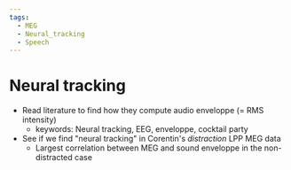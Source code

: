 ```yaml
---
tags:
  - MEG
  - Neural_tracking
  - Speech
---
```


# Neural tracking
- Read literature to find how they compute audio enveloppe (= RMS intensity)
	- keywords: Neural tracking, EEG, enveloppe, cocktail party
- See if we find "neural tracking" in Corentin's *distraction* LPP MEG data
	- Largest correlation between MEG and sound enveloppe in the non-distracted case